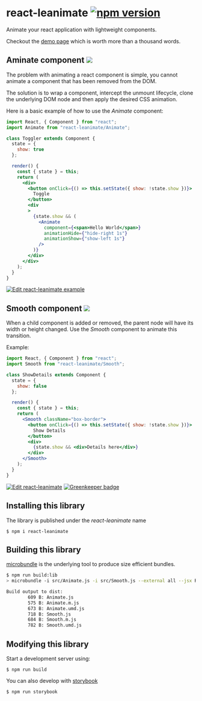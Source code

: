 # react-leanimate  [![npm version](https://badge.fury.io/js/react-leanimate.svg)](https://badge.fury.io/js/react-leanimate)
Animate your react application with lightweight components.  

Checkout the [demo page](https://fredericheem.github.io/react-leanimate/) which is worth more than a thousand words.

## Aminate component ![](http://img.badgesize.io/fredericheem/react-leanimate/master/src/Animate.js.svg?compression=gzip)
The problem with animating a react component is simple, you cannot animate a component that has been removed from the DOM. 

The solution is to wrap a component, intercept the unmount lifecycle, clone the underlying DOM node and then apply the desired CSS animation. 

Here is a basic example of how to use the *Animate* component:

```jsx
import React, { Component } from "react";
import Animate from "react-leanimate/Animate";

class Toggler extends Component {
  state = {
    show: true
  };

  render() {
    const { state } = this;
    return (
      <div>
        <button onClick={() => this.setState({ show: !state.show })}>
          Toggle
        </button>
        <div
        >
          {state.show && (
            <Animate
              component={<span>Hello World</span>}
              animationHide={"hide-right 1s"}
              animationShow={"show-left 1s"}
            />
          )}
        </div>
      </div>
    );
  }
}

```

[![Edit react-leanimate example](https://codesandbox.io/static/img/play-codesandbox.svg)](https://codesandbox.io/s/rj3m0jq3o4)

## Smooth component ![](http://img.badgesize.io/fredericheem/react-leanimate/master/src/Smooth.js.svg?compression=gzip)

When a child component is added or removed, the parent node will have its width or height changed. Use the *Smooth* component to animate this transition.

Example:

```jsx
import React, { Component } from "react";
import Smooth from "react-leanimate/Smooth";

class ShowDetails extends Component {
  state = {
    show: false
  };

  render() {
    const { state } = this;
    return (
      <Smooth className="box-border">
        <button onClick={() => this.setState({ show: !state.show })}>
          Show Details
        </button>
        <div>
          {state.show && <div>Details here</div>}
        </div>
      </Smooth>
    );
  }
}
```

[![Edit react-leanimate <Smooth/>](https://codesandbox.io/static/img/play-codesandbox.svg)](https://codesandbox.io/s/3vx4l4qlxp) [![Greenkeeper badge](https://badges.greenkeeper.io/FredericHeem/react-leanimate.svg)](https://greenkeeper.io/)

## Installing this library

The library is published under the *react-leanimate* name

    $ npm i react-leanimate


## Building this library

[microbundle](https://github.com/developit/microbundle) is the underlying tool to produce size efficient bundles.

```sh
$ npm run build:lib
> microbundle -i src/Animate.js -i src/Smooth.js --external all --jsx React.createElement

Build output to dist:
        609 B: Animate.js
        575 B: Animate.m.js
        673 B: Animate.umd.js
        718 B: Smooth.js
        684 B: Smooth.m.js
        782 B: Smooth.umd.js
 ```

## Modifying this library

Start a development server using:

    $ npm run build

You can also develop with [storybook](https://github.com/storybooks/storybook)

    $ npm run storybook




